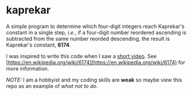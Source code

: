 # kaprekar
A simple program to determine which four-digit integers reach Kaprekar's constant in a single step, *i.e.*, if a four-digit
number reordered ascending is subtracted from the same number reorded descending, the result is Kaprekar's constant, **6174**.

I was inspired to write this code when I saw a [short video](https://www.youtube.com/shorts/bfI7fWGSWOw). See [https://en.wikipedia.org/wiki/6174](https://en.wikipedia.org/wiki/6174) for more information.

*NOTE:* I am a hobbyist and my coding skills are **weak** so maybe view this repo as an example of *what not to do.*

